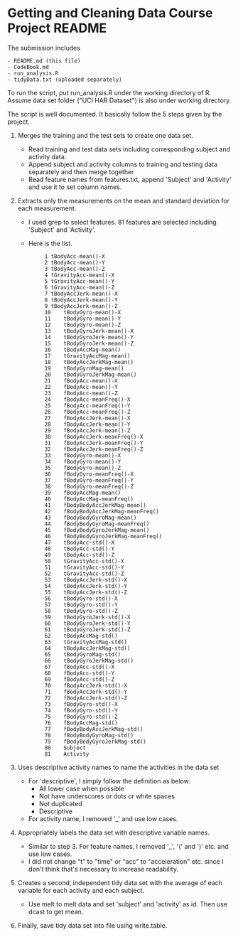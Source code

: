 # Getting and Cleaning Data Course Project README


The submission includes

	- README.md (this file)
	- CodeBook.md 
	- run_analysis.R
	- tidyData.txt (uploaded separately)

To run the script, put run_analysis.R under the working directory of R. Assume data set folder ("UCI HAR Dataset") is also under working directory.

The script is well documented. It basically follow the 5 steps given by the project. 

1. Merges the training and the test sets to create one data set.
	- Read training and test data sets including corresponding subject and activity data. 
	- Append subject and activity columns to training and testing data separately and then merge together
	- Read feature names from features.txt, append 'Subject' and 'Activity' and use it to set column names.
	
2. Extracts only the measurements on the mean and standard deviation for each measurement. 
		
   - I used grep to select features. 81 features are selected including 'Subject' and 'Activity'. 
   - Here is the list.
   
              1	tBodyAcc-mean()-X
              2	tBodyAcc-mean()-Y
              3	tBodyAcc-mean()-Z
              4	tGravityAcc-mean()-X
              5	tGravityAcc-mean()-Y
              6	tGravityAcc-mean()-Z
              7	tBodyAccJerk-mean()-X
              8	tBodyAccJerk-mean()-Y
              9	tBodyAccJerk-mean()-Z
              10	tBodyGyro-mean()-X
              11	tBodyGyro-mean()-Y
              12	tBodyGyro-mean()-Z
              13	tBodyGyroJerk-mean()-X
              14	tBodyGyroJerk-mean()-Y
              15	tBodyGyroJerk-mean()-Z
              16	tBodyAccMag-mean()
              17	tGravityAccMag-mean()
              18	tBodyAccJerkMag-mean()
              19	tBodyGyroMag-mean()
              20	tBodyGyroJerkMag-mean()
              21	fBodyAcc-mean()-X
              22	fBodyAcc-mean()-Y
              23	fBodyAcc-mean()-Z
              24	fBodyAcc-meanFreq()-X
              25	fBodyAcc-meanFreq()-Y
              26	fBodyAcc-meanFreq()-Z
              27	fBodyAccJerk-mean()-X
              28	fBodyAccJerk-mean()-Y
              29	fBodyAccJerk-mean()-Z
              30	fBodyAccJerk-meanFreq()-X
              31	fBodyAccJerk-meanFreq()-Y
              32	fBodyAccJerk-meanFreq()-Z
              33	fBodyGyro-mean()-X
              34	fBodyGyro-mean()-Y
              35	fBodyGyro-mean()-Z
              36	fBodyGyro-meanFreq()-X
              37	fBodyGyro-meanFreq()-Y
              38	fBodyGyro-meanFreq()-Z
              39	fBodyAccMag-mean()
              40	fBodyAccMag-meanFreq()
              41	fBodyBodyAccJerkMag-mean()
              42	fBodyBodyAccJerkMag-meanFreq()
              43	fBodyBodyGyroMag-mean()
              44	fBodyBodyGyroMag-meanFreq()
              45	fBodyBodyGyroJerkMag-mean()
              46	fBodyBodyGyroJerkMag-meanFreq()
              47	tBodyAcc-std()-X
              48	tBodyAcc-std()-Y
              49	tBodyAcc-std()-Z
              50	tGravityAcc-std()-X
              51	tGravityAcc-std()-Y
              52	tGravityAcc-std()-Z
              53	tBodyAccJerk-std()-X
              54	tBodyAccJerk-std()-Y
              55	tBodyAccJerk-std()-Z
              56	tBodyGyro-std()-X
              57	tBodyGyro-std()-Y
              58	tBodyGyro-std()-Z
              59	tBodyGyroJerk-std()-X
              60	tBodyGyroJerk-std()-Y
              61	tBodyGyroJerk-std()-Z
              62	tBodyAccMag-std()
              63	tGravityAccMag-std()
              64	tBodyAccJerkMag-std()
              65	tBodyGyroMag-std()
              66	tBodyGyroJerkMag-std()
              67	fBodyAcc-std()-X
              68	fBodyAcc-std()-Y
              69	fBodyAcc-std()-Z
              70	fBodyAccJerk-std()-X
              71	fBodyAccJerk-std()-Y
              72	fBodyAccJerk-std()-Z
              73	fBodyGyro-std()-X
              74	fBodyGyro-std()-Y
              75	fBodyGyro-std()-Z
              76	fBodyAccMag-std()
              77	fBodyBodyAccJerkMag-std()
              78	fBodyBodyGyroMag-std()
              79	fBodyBodyGyroJerkMag-std()
              80	Subject
              81	Activity   

3. Uses descriptive activity names to name the activities in the data set
	- For 'descriptive', I simply follow the definition as below:
		- All lower case when possible
		- Not have underscores or dots or white spaces
		- Not duplicated
		- Descriptive
	- For activity name, I removed '_' and use low cases. 
	    
4. Appropriately labels the data set with descriptive variable names. 
	- Similar to step 3. For feature names, I removed '_', '(' and ')' etc. and use low cases. 
	- I did not change "t" to "time" or "acc" to "acceleration" etc. since I don't think that's necessary to increase readability. 

5. Creates a second, independent tidy data set with the average of each variable for each activity and each subject.
	- Use melt to melt data and set 'subject' and 'activity' as id. Then use dcast to get mean.

6. Finally, save tidy data set into file using write.table.